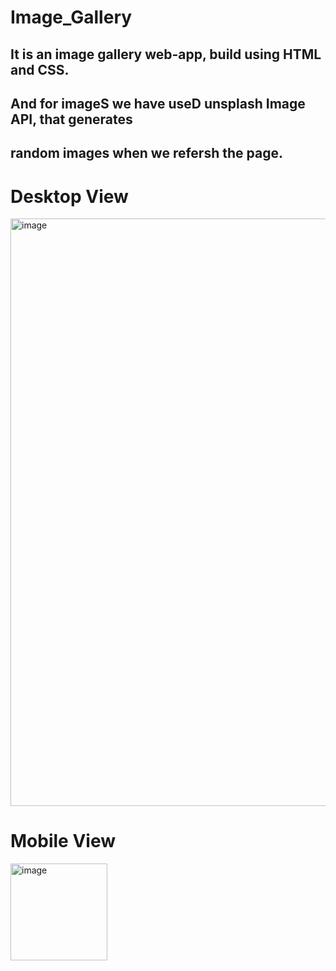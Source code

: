 # Image_Gallery

## It is an image gallery web-app, build using HTML and CSS. 
## And for imageS we have useD unsplash Image API, that generates
## random images when we refersh the page. 



# Desktop View

<img width="940" alt="image" src="https://user-images.githubusercontent.com/84653396/228919091-f17a0e96-a9d1-4578-bdcc-374f4886af08.png">



# Mobile View
<img width="155" alt="image" src="https://user-images.githubusercontent.com/84653396/228918712-ce85b647-a48c-42de-9fa8-f8e143620005.png">

